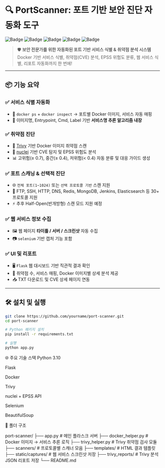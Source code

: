 # 🔍 PortScanner: 포트 기반 보안 진단 자동화 도구

![Badge](https://img.shields.io/badge/Python-3.10-blue?style=flat-square)
![Badge](https://img.shields.io/badge/Flask-2.2-lightgrey?style=flat-square)
![Badge](https://img.shields.io/badge/Docker-Integration-green?style=flat-square)
![Badge](https://img.shields.io/badge/Trivy-VulnScan-orange?style=flat-square)
![Badge](https://img.shields.io/badge/nuclei-CVE--Analysis-critical?style=flat-square)

> 🛡️ **보안 전문가를 위한 자동화된 포트 기반 서비스 식별 & 취약점 분석 시스템**  
> Docker 기반 서비스 식별, 취약점(CVE) 분석, EPSS 위험도 분류, 웹 서비스 식별, 리포트 자동화까지 한 번에!

---

## 📦 기능 요약

### ✅ 서비스 식별 자동화
- 🔎 `docker ps` + `docker inspect` → 포트별 Docker 이미지, 서비스 자동 매핑
- 🧠 이미지명, Entrypoint, Cmd, Label 기반 **서비스명 추론 알고리즘 내장**

### ✅ 취약점 진단
- 🧪 [Trivy](https://github.com/aquasecurity/trivy) 기반 Docker 이미지 취약점 스캔
- 🧨 [nuclei](https://github.com/projectdiscovery/nuclei) 기반 CVE 탐지 및 EPSS 위험도 분석
- 📊 고위험(≥ 0.7), 중간(≥ 0.4), 저위험(< 0.4) 자동 분류 및 대응 가이드 생성

### ✅ 포트 스캐닝 & 선택적 진단
- 🌐 `전체 포트(1~1024)` 또는 `선택 프로토콜 기반` 스캔 지원
- 🧩 FTP, SSH, HTTP, DNS, Redis, MongoDB, Jenkins, Elasticsearch 등 30+ 프로토콜 지원
- ⚡ 추후 Half-Open(반개방형) 스캔 모드 지원 예정

### ✅ 웹 서비스 정보 수집
- 🖼️ 웹 페이지 **타이틀 / 서버 / 스크린샷** 자동 수집
- 📷 `selenium` 기반 캡처 기능 포함

### ✅ UI 및 리포트
- 🖥️ `Flask` 웹 대시보드 기반 직관적 결과 확인
- 📄 취약점 수, 서비스 매핑, Docker 이미지별 상세 분석 제공
- 📥 TXT 다운로드 및 CVE 상세 페이지 연동

---

## 🛠️ 설치 및 실행

```bash
git clone https://github.com/yourname/port-scanner.git
cd port-scanner

# Python 패키지 설치
pip install -r requirements.txt

# 실행
python app.py
```

🌐 주요 기술 스택
Python 3.10

Flask

Docker

Trivy

nuclei + EPSS API

Selenium

BeautifulSoup

📁 폴더 구조

port-scanner/
├── app.py                      # 메인 플라스크 서버
├── docker_helper.py           # Docker 이미지 → 서비스 추론 로직
├── trivy_helper.py            # Trivy 취약점 검사 모듈
├── scanners/                  # 프로토콜별 스캐너 모음
├── templates/                 # HTML 결과 템플릿
├── static/captures/           # 웹 서비스 스크린샷 저장
├── trivy_reports/             # Trivy 분석 JSON 리포트 저장
└── README.md
